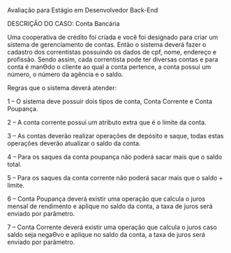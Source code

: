 Avaliação para Estágio em Desenvolvedor Back-End

DESCRIÇÃO DO CASO: Conta Bancária 

Uma cooperativa de crédito foi criada e você foi designado para criar um sistema de gerenciamento de contas. Então o sistema deverá fazer o cadastro dos correntistas possuindo os dados de cpf, nome, endereço e profissão. Sendo assim, cada correntista pode ter diversas contas e para conta é manƟdo o cliente ao qual a conta pertence, a conta possui um número, o número da agência e o saldo.

Regras que o sistema deverá atender:

1 – O sistema deve possuir dois tipos de conta, Conta Corrente e Conta Poupança.

2 – A conta corrente possui um atributo extra que é o limite da conta.

3 – As contas deverão realizar operações de depósito e saque, todas estas operações deverão atualizar o saldo da conta.

4 – Para os saques da conta poupança não poderá sacar mais que o saldo total.

5 – Para os saques da conta corrente não poderá sacar mais que o saldo + limite.

6 – Conta Poupança deverá existir uma operação que calcula o juros mensal de rendimento e aplique no saldo da conta, a taxa de juros será enviado por parâmetro.

7 – Conta Corrente deverá existir uma operação que calcula o juros caso saldo seja negaƟvo e aplique no saldo da conta, a taxa de juros será enviado por parâmetro.

